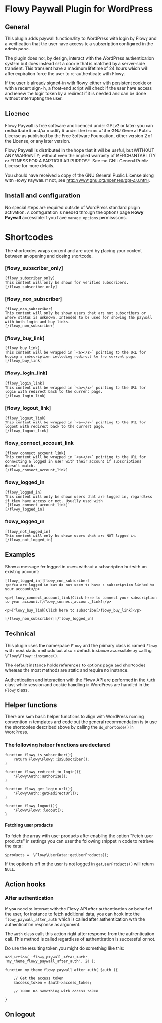 # Flowy Paywall Plugin for WordPress


## General

This plugin adds paywall functionality to WordPress with login by Flowy and a verification that the user have access to a subscription configured in the admin panel.

The plugin does not, by design, interact with the WordPress authentication system but does instead set a cookie that is matched by a server-side transient. This transient have a maximum lifetime of 24 hours which will after expiration force the user to re-authenticate with Flowy.

If the user is already signed-in with flowy, either with persistent cookie or with a recent sign-in, a front-end script will check if the user have access and renew the login token by a redirect if it is needed and can be done without interrupting the user.

## Licence

Flowy Paywall is free software and licenced under GPLv2 or later: you can redistribute it and/or modify it under the terms of the GNU General Public License as published by the Free Software Foundation, either version 2 of the License, or any later version.

Flowy Paywall is distributed in the hope that it will be useful, but WITHOUT ANY WARRANTY; without even the implied warranty of MERCHANTABILITY or FITNESS FOR A PARTICULAR PURPOSE. See the GNU General Public License for more details.

You should have received a copy of the GNU General Public License along with Flowy Paywall. If not, see http://www.gnu.org/licenses/gpl-2.0.html.

## Install and configuration

No special steps are required outside of WordPress standard plugin activation. A configuration is needed through the options page <strong>Flowy Paywall</strong> accessible if you have `manage_options` permisssions.

# Shortcodes

The shortcodes wraps content and are used by placing your content between an opening and closing shortcode.

### [flowy_subscriber_only]

    [flowy_subscriber_only]
    This content will only be shown for verified subscribers.
    [/flowy_subscriber_only] 
    
### [flowy_non_subscriber]

    [flowy_non_subscriber]
    This content will only be shown users that are not subscribers or where status is unknown. Intended to be used for showing the paywall with both login and buy links.
    [/flowy_non_subscriber]

### [flowy_buy_link]
    [flowy_buy_link]
    This content will be wrapped in `<a></a>` pointing to the URL for buying a subscription including redirect to the current page.
    [/flowy_buy_link]

### [flowy_login_link]

    [flowy_login_link]
    This content will be wrapped in `<a></a>` pointing to the URL for login with redirect back to the current page.
    [/flowy_login_link]

### [flowy_logout_link]

    [flowy_logout_link]
    This content will be wrapped in `<a></a>` pointing to the URL for logout with redirect back to the current page.
    [/flowy_logout_link]

### flowy_connect_account_link

    [flowy_connect_account_link]
    This content will be wrapped in `<a></a>` pointing to the URL for connecting a logged in user with their account if subscriptions doesn't match.
    [/flowy_connect_account_link]

### flowy_logged_in

    [flowy_logged_in]
    This content will only be shown users that are logged in, regardless if they have access or not. Usually used with `[flowy_connect_account_link]`
    [/flowy_logged_in]

### flowy_logged_in

    [flowy_not_logged_in]
    This content will only be shown users that are NOT logged in.
    [/flowy_not_logged_in]


## Examples

Show a message for logged in users without a subscription but with an existing account:

    [flowy_logged_in][flowy_non_subscriber]
    <p>You are logged in but do not seem to have a subscription linked to your account</p>

    <p>[flowy_connect_account_link]Click here to connect your subscription to your account.[/flowy_connect_account_link]</p>

    <p>[flowy_buy_link]Click here to subscribe[/flowy_buy_link]</p>

    [/flowy_non_subscriber][/flowy_logged_in]


## Technical

This plugin uses the namespace `Flowy` and the primary class is named `Flowy` with most static methods but also a default instance accessible by calling `\Flowy\Flowy::instance()`.

The default instance holds references to options page and shortcodes whereas the most methods are static and require no instance.

Authentication and interaction with the Flowy API are performed in the `Auth` class while session and cookie handling in WordPress are handled in the `Flowy` class.

## Helper functions

There are som basic helper functions to align with WordPress naming convention in templates and code but the general recommendation is to use the shortcodes described above by calling the `do_shortcode()` in WordPress.


### The following helper functions are declared

    function flowy_is_subscriber(){
        return Flowy\Flowy::isSubscriber();
    }

    function flowy_redirect_to_login(){
        \Flowy\Auth::authorize();
    }

    function flowy_get_login_url(){
        \Flowy\Auth::getRedirectUrl();
    }

    function flowy_logout(){
        \Flowy\Flowy::logout();
    }

#### Fetching user products
To fetch the array with user products after enabling the option "Fetch user products" in settings you can user the following snippet in code to retrieve the data:

    $products =  \Flowy\UserData::getUserProducts();

If the option is off or the user is not logged in `getUserProducts()` will return `NULL`.

## Action hooks


### After authentication 

If you need to interact with the Flowy API after authentication on behalf of the user, for instance to fetch additional data, you can hook into the `flowy_paywall_after_auth` which is called after authentication with the authentication response as argument.

The `Auth` class calls this action right after response from the authentication call. This method is called regardless of authentication is successful or not.

Do use the resulting token you might do something like this:

    add_action( 'flowy_paywall_after_auth',  'my_theme_flowy_paywall_after_auth', 20 );

    function my_theme_flowy_paywall_after_auth( $auth ){

        // Get the access token
        $access_token = $auth->access_token;

        // TODO: Do something with access token

    }


## On logout



